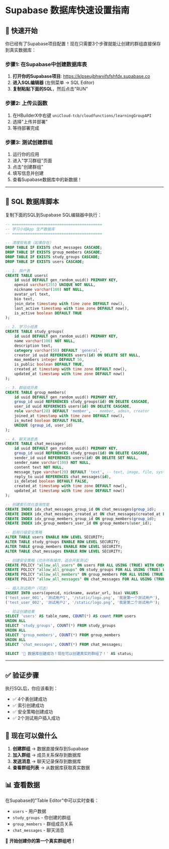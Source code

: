 # Supabase 数据库快速设置指南

## 🚀 快速开始

你已经有了Supabase项目配置！现在只需要3个步骤就能让创建的群组直接保存到真实数据库：

### 步骤1: 在Supabase中创建数据库表

1. **打开你的Supabase项目**: https://klpseujbhwvifsfshfdx.supabase.co
2. **进入SQL编辑器** (左侧菜单 → SQL Editor)
3. **复制粘贴下面的SQL**，然后点击"RUN"

### 步骤2: 上传云函数

1. 在HBuilderX中右键 `uniCloud-tcb/cloudfunctions/learningGroupAPI`
2. 选择"上传并部署"
3. 等待部署完成

### 步骤3: 测试创建群组

1. 运行你的应用
2. 进入"学习群组"页面
3. 点击"创建群组"
4. 填写信息并创建
5. 查看Supabase数据库中的新数据！

---

## 📝 SQL 数据库脚本

复制下面的SQL到Supabase SQL编辑器中执行：

```sql
-- ========================================
-- 学习小组App 生产数据库
-- ========================================

-- 清理现有表（如果存在）
DROP TABLE IF EXISTS chat_messages CASCADE;
DROP TABLE IF EXISTS group_members CASCADE;
DROP TABLE IF EXISTS study_groups CASCADE;
DROP TABLE IF EXISTS users CASCADE;

-- 1. 用户表
CREATE TABLE users(
    id uuid DEFAULT gen_random_uuid() PRIMARY KEY,
    openid varchar(255) UNIQUE NOT NULL,
    nickname varchar(100) NOT NULL,
    avatar_url text,
    bio text,
    join_date timestamp with time zone DEFAULT now(),
    last_active timestamp with time zone DEFAULT now(),
    is_active boolean DEFAULT TRUE
);

-- 2. 学习小组表
CREATE TABLE study_groups(
    id uuid DEFAULT gen_random_uuid() PRIMARY KEY,
    name varchar(100) NOT NULL,
    description text,
    category varchar(50) DEFAULT 'general',
    creator_id uuid REFERENCES users(id) ON DELETE SET NULL,
    max_members integer DEFAULT 50,
    is_public boolean DEFAULT TRUE,
    created_at timestamp with time zone DEFAULT now(),
    updated_at timestamp with time zone DEFAULT now()
);

-- 3. 群组成员表
CREATE TABLE group_members(
    id uuid DEFAULT gen_random_uuid() PRIMARY KEY,
    group_id uuid REFERENCES study_groups(id) ON DELETE CASCADE,
    user_id uuid REFERENCES users(id) ON DELETE CASCADE,
    role varchar(20) DEFAULT 'member', -- member, admin, creator
    joined_at timestamp with time zone DEFAULT now(),
    is_muted boolean DEFAULT FALSE,
    UNIQUE (group_id, user_id)
);

-- 4. 聊天消息表
CREATE TABLE chat_messages(
    id uuid DEFAULT gen_random_uuid() PRIMARY KEY,
    group_id uuid REFERENCES study_groups(id) ON DELETE CASCADE,
    sender_id uuid REFERENCES users(id) ON DELETE SET NULL,
    sender_name varchar(100) NOT NULL,
    content text NOT NULL,
    message_type varchar(20) DEFAULT 'text', -- text, image, file, system
    reply_to uuid REFERENCES chat_messages(id),
    is_deleted boolean DEFAULT FALSE,
    created_at timestamp with time zone DEFAULT now(),
    updated_at timestamp with time zone DEFAULT now()
);

-- 创建索引优化查询性能
CREATE INDEX idx_chat_messages_group_id ON chat_messages(group_id);
CREATE INDEX idx_chat_messages_created_at ON chat_messages(created_at DESC);
CREATE INDEX idx_group_members_group_id ON group_members(group_id);
CREATE INDEX idx_group_members_user_id ON group_members(user_id);

-- 启用行级安全策略
ALTER TABLE users ENABLE ROW LEVEL SECURITY;
ALTER TABLE study_groups ENABLE ROW LEVEL SECURITY;
ALTER TABLE group_members ENABLE ROW LEVEL SECURITY;
ALTER TABLE chat_messages ENABLE ROW LEVEL SECURITY;

-- 创建安全策略（允许所有操作，适合开发测试）
CREATE POLICY "allow_all_users" ON users FOR ALL USING (TRUE) WITH CHECK (TRUE);
CREATE POLICY "allow_all_groups" ON study_groups FOR ALL USING (TRUE) WITH CHECK (TRUE);
CREATE POLICY "allow_all_members" ON group_members FOR ALL USING (TRUE) WITH CHECK (TRUE);
CREATE POLICY "allow_all_messages" ON chat_messages FOR ALL USING (TRUE) WITH CHECK (TRUE);

-- 插入测试用户（可选）
INSERT INTO users(openid, nickname, avatar_url, bio) VALUES 
('test_user_001', '测试用户1', '/static/logo.png', '我是第一个测试用户'),
('test_user_002', '测试用户2', '/static/logo.png', '我是第二个测试用户');

-- 验证创建结果
SELECT 'users' AS table_name, COUNT(*) AS count FROM users
UNION ALL
SELECT 'study_groups', COUNT(*) FROM study_groups
UNION ALL  
SELECT 'group_members', COUNT(*) FROM group_members
UNION ALL
SELECT 'chat_messages', COUNT(*) FROM chat_messages;

SELECT '🎉 数据库创建成功！现在可以创建真实的群组了！' AS status;
```

---

## ✅ 验证步骤

执行SQL后，你应该看到：
- ✅ 4个表创建成功
- ✅ 索引创建成功  
- ✅ 安全策略创建成功
- ✅ 2个测试用户插入成功

## 🎯 现在可以做什么

1. **创建群组** → 数据直接保存到Supabase
2. **加入群组** → 成员关系保存到数据库
3. **发送消息** → 聊天记录保存到数据库
4. **查看群组列表** → 从数据库获取真实数据

## 📊 查看数据

在Supabase的"Table Editor"中可以实时查看：
- `users` - 用户数据
- `study_groups` - 你创建的群组
- `group_members` - 群组成员关系
- `chat_messages` - 聊天消息

🚀 **开始创建你的第一个真实群组吧！**
